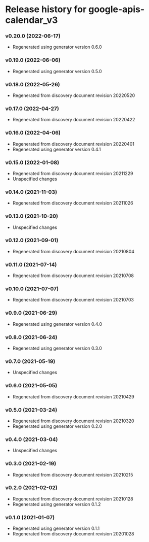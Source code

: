 # Release history for google-apis-calendar_v3

### v0.20.0 (2022-06-17)

* Regenerated using generator version 0.6.0

### v0.19.0 (2022-06-06)

* Regenerated using generator version 0.5.0

### v0.18.0 (2022-05-26)

* Regenerated from discovery document revision 20220520

### v0.17.0 (2022-04-27)

* Regenerated from discovery document revision 20220422

### v0.16.0 (2022-04-06)

* Regenerated from discovery document revision 20220401
* Regenerated using generator version 0.4.1

### v0.15.0 (2022-01-08)

* Regenerated from discovery document revision 20211229
* Unspecified changes

### v0.14.0 (2021-11-03)

* Regenerated from discovery document revision 20211026

### v0.13.0 (2021-10-20)

* Unspecified changes

### v0.12.0 (2021-09-01)

* Regenerated from discovery document revision 20210804

### v0.11.0 (2021-07-14)

* Regenerated from discovery document revision 20210708

### v0.10.0 (2021-07-07)

* Regenerated from discovery document revision 20210703

### v0.9.0 (2021-06-29)

* Regenerated using generator version 0.4.0

### v0.8.0 (2021-06-24)

* Regenerated using generator version 0.3.0

### v0.7.0 (2021-05-19)

* Unspecified changes

### v0.6.0 (2021-05-05)

* Regenerated from discovery document revision 20210429

### v0.5.0 (2021-03-24)

* Regenerated from discovery document revision 20210320
* Regenerated using generator version 0.2.0

### v0.4.0 (2021-03-04)

* Unspecified changes

### v0.3.0 (2021-02-19)

* Regenerated from discovery document revision 20210215

### v0.2.0 (2021-02-02)

* Regenerated from discovery document revision 20210128
* Regenerated using generator version 0.1.2

### v0.1.0 (2021-01-07)

* Regenerated using generator version 0.1.1
* Regenerated from discovery document revision 20201028

